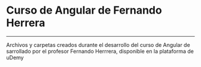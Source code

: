 # Curso de Angular  de Fernando Herrera

---

Archivos y carpetas creados durante el desarrollo del curso de Angular de sarrollado por el profesor Fernando Herrrera, disponible en la plataforma de uDemy

